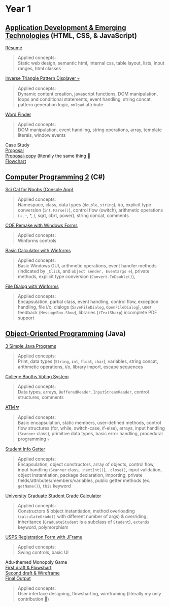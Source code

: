 # Year 1
## [Application Development & Emerging Technologies](year-1/application-development-and-emerging-technologies) (HTML, CSS, & JavaScript) <br/>
[Résumé](year-1/application-development-and-emerging-technologies/20250228-a-act1) <br/>
> Applied concepts: <br/>
> Static web design, semantic html, internal css, table layout, lists, input ranges, html classes

[Inverse Triangle Pattern Displayer :skull:](year-1/application-development-and-emerging-technologies/20250312-b-act1) <br/>
> Applied concepts: <br/>
> Dynamic content creation, javascript functions, DOM manipulation, loops and conditional statements, event handling, string concat, pattern generation logic, `onload` attribute

[Word Finder](year-1/application-development-and-emerging-technologies/20250402-b-act2) <br/>
> Applied concepts: <br/>
> DOM manipulation, event handling, string operations, array, template literals, window events

Case Study <br/>
[Proposal](year-1/application-development-and-emerging-technologies/20250305-b-sw1) <br/>
[Proposal-copy](year-1/application-development-and-emerging-technologies/20250327-b-sw2) (literally the same thing :wilted_flower: <br/>
[Flowchart](year-1/application-development-and-emerging-technologies/20250422-c-act1) <br/>

## [Computer Programming 2](year-1/computer-programming-2) (C#) <br/>
[Sci Cal for Noobs (Console App)](year-1/computer-programming-2/20250127-a-act1/screenshots) <br/>
> Applied concepts: <br/>
> Namespace, class, data types (`double`, `string`), i/o, explicit type conversion (`int.Parse()`), control flow (switch), arithmetic operations (+, -, *, /, sqrt, cbrt, power), string concat, comments

[COE Remake with Windows Forms](year-1/computer-programming-2/20250404-b-act1) <br/>
> Applied concepts: <br/>
> Winforms controls

[Basic Calculator with Winforms](year-1/computer-programming-2/20250422-c-act1/Calculator) <br/>
> Applied concepts: <br/>
> Basic Windows GUI, arithmetic operations, event handler methods (indicated by `_Click`, and `object sender, Eventargs e`), private methods, explicit type conversion (`Convert.ToDouble()`),

[File Dialog with Winforms](year-1/computer-programming-2/20250428-c-act2) <br/>
> Applied concepts: <br/>
> Encapsulation, partial class, event handling, control flow, exception handling, file i/o, dialogs (`SaveFileDialog`, `OpenFileDialog`), user feedback (`MessageBox.Show`), libraries (`iTextSharp`) incomplete PDF support

## [Object-Oriented Programming](year-1/object-oriented-programming) (Java)
[3 Simple Java Programs](year-1/object-oriented-programming/20250205-a-mp1) <br/>
> Applied concepts: <br/>
> Print, data types (`String`, `int`, `float`, `char`), variables, string concat, arithmetic operations, i/o, library import, escape sequences <br/>

[College Booths Voting System](year-1/object-oriented-programming/20250212-a-mp2) <br/>
> Applied concepts: <br/>
> Data types, arrays, `BufferedReader`, `InputStreamReader`, control structures, comments <br/>

[ATM :broken_heart:](year-1/object-oriented-programming/20250305-a-exam) <br/>
> Applied concepts: <br/>
> Basic encapsulation, static members, user-defined methods, control flow structures (for, while, switch-case, if-else), arrays, input handling (`Scanner` class), primitive data types, basic error handling, procedural programming :skull: <br/>

[Student Info Getter](year-1/object-oriented-programming/20250312-b-mp1/screenshots) <br/>
> Applied concepts: <br/>
> Encapsulation, object constructors, array of objects, control flow, input handling (`Scanner` class, `.nextInt()`), `.close()`, input validation, object instantiation, package declaration, importing, private fields/attributes/members/variables, public getter methods (ex. `getName()`), `this` keyword <br/>

[University Graduate Student Grade Calculator](year-1/object-oriented-programming/20250319-b-mp2) <br/>
> Applied concepts: <br/>
> Constructors & object instantiation, method overloading (`calculateGrade()` with different number of args) & overriding, inheritance (`GraduateStudent` is a subclass of `Student`), `extends` keyword, polymorphism

[USPS Registration Form with JFrame](year-1/object-oriented-programming/20250326-b-mp3) <br/>
> Applied concepts: <br/>
> Swing controls, basic UI

Adu-themed Monopoly Game <br/>
[First draft & Flowshart](year-1/object-oriented-programming/20250413-b-exam) <br/>
[Second draft & Wireframe](year-1/object-oriented-programming/20250423-c-mp1) <br/>
[Final Output](year-1/object-oriented-programming/20250521-final-project/AACExpress_MonopolyFile) <br/>
> Applied concepts: <br/>
> User interface designing, flowsharting, wireframing (literally my only contribution :wilted_flower:)
